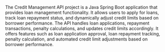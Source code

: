 The Credit Management API project is a Java Spring Boot application that provides loan management functionality. It allows users to apply for loans, track loan repayment status, and dynamically adjust credit limits based on borrower performance. The API handles loan applications, repayment transactions, penalty calculations, and updates credit limits accordingly. It offers features such as loan application approval, loan repayment tracking, penalty calculation, and automated credit limit adjustments based on borrower performance.

